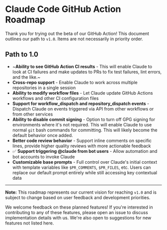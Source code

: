 # Claude Code GitHub Action Roadmap

Thank you for trying out the beta of our GitHub Action! This document outlines our path to `v1.0`. Items are not necessarily in priority order.

## Path to 1.0

- ~**Ability to see GitHub Action CI results** - This will enable Claude to look at CI failures and make updates to PRs to fix test failures, lint errors, and the like.~
- **Cross-repo support** - Enable Claude to work across multiple repositories in a single session
- **Ability to modify workflow files** - Let Claude update GitHub Actions workflows and other CI configuration files
- **Support for workflow_dispatch and repository_dispatch events** - Dispatch Claude on events triggered via API from other workflows or from other services
- **Ability to disable commit signing** - Option to turn off GPG signing for environments where it's not required. This will enable Claude to use normal `git` bash commands for committing. This will likely become the default behavior once added.
- **Better code review behavior** - Support inline comments on specific lines, provide higher quality reviews with more actionable feedback
- ✅ **Support triggering @claude from bot users** - Allow automation and bot accounts to invoke Claude
- **Customizable base prompts** - Full control over Claude's initial context with template variables like `$PR_COMMENTS`, `$PR_FILES`, etc. Users can replace our default prompt entirely while still accessing key contextual data

---

**Note:** This roadmap represents our current vision for reaching `v1.0` and is subject to change based on user feedback and development priorities.

We welcome feedback on these planned features! If you're interested in contributing to any of these features, please open an issue to discuss implementation details with us. We're also open to suggestions for new features not listed here.
